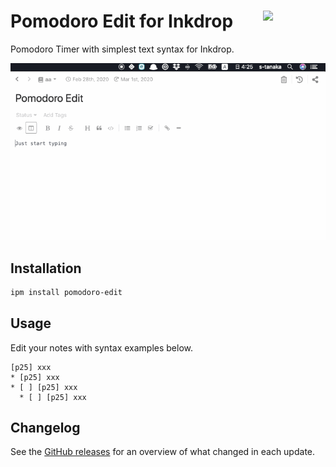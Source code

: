 # <img src="https://raw.githubusercontent.com/seachicken/pomodoro-edit-core/master/.github/logo.png" align="right" width="100"> Pomodoro Edit for Inkdrop

Pomodoro Timer with simplest text syntax for Inkdrop.

![Demonstration](https://github.com//seachicken/inkdrop-pomodoro-edit/blob/master/.github/demo.gif?raw=true)

## Installation

```sh
ipm install pomodoro-edit
```

## Usage

Edit your notes with syntax examples below.

```
[p25] xxx
* [p25] xxx
* [ ] [p25] xxx
  * [ ] [p25] xxx
```

## Changelog

See the [GitHub releases](https://github.com/seachicken/inkdrop-pomodoro-edit/releases) for an overview of what changed in each update.
